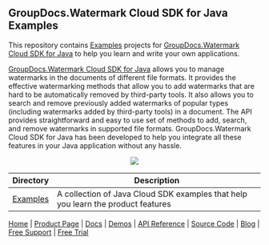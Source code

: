 ## GroupDocs.Watermark Cloud SDK for Java Examples

This repository contains [Examples](Examples) projects for [GroupDocs.Watermark Cloud SDK for Java](https://products.groupdocs.cloud/watermark/java) to help you learn and write your own applications.

[GroupDocs.Watermark Cloud SDK for Java](https://products.groupdocs.cloud/watermark/java) allows you to manage watermarks in the documents of different file formats. It provides the effective watermarking methods that allow you to add watermarks that are hard to be automatically removed by third-party tools. It also allows you to search and remove previously added watermarks of popular types (including watermarks added by third-party tools) in a document. The API provides straightforward and easy to use set of methods to add, search, and remove watermarks in supported file formats. GroupDocs.Watermark Cloud SDK for Java has been developed to help you integrate all these features in your Java application without any hassle.

<p align="center">

  <a title="Download complete GroupDocs.Watermark Cloud SDK Examples for Java source code" href="https://github.com/groupdocs-watermark-cloud/groupdocs-watermark-cloud-java-samples/archive/master.zip">
	<img src="https://raw.github.com/AsposeExamples/java-examples-dashboard/master/images/downloadZip-Button-Large.png" />
  </a>
</p>

Directory | Description
--------- | -----------
[Examples](Examples)  | A collection of Java Cloud SDK examples that help you learn the product features

[Home](https://www.groupdocs.cloud/) | [Product Page](https://products.groupdocs.cloud/watermark/java) | [Docs](https://docs.groupdocs.cloud/watermark/) | [Demos](https://products.groupdocs.app/watermark/family) | [API Reference](https://apireference.groupdocs.cloud/watermark/) | [Source Code](https://github.com/groupdocs-watermark-cloud/groupdocs-watermark-cloud-java) | [Blog](https://blog.groupdocs.cloud/category/watermark/) | [Free Support](https://forum.groupdocs.cloud/c/watermark) | [Free Trial](https://purchase.groupdocs.cloud/trial)
